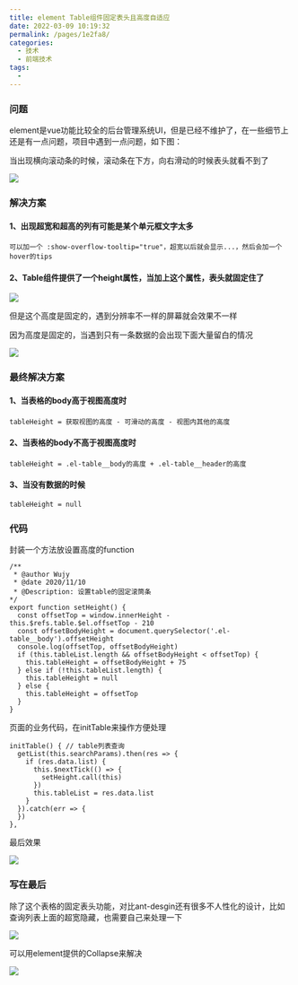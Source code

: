 ```yaml
---
title: element Table组件固定表头且高度自适应
date: 2022-03-09 10:19:32
permalink: /pages/1e2fa8/
categories:
  - 技术
  - 前端技术
tags:
  - 
---
```

### 问题

element是vue功能比较全的后台管理系统UI，但是已经不维护了，在一些细节上还是有一点问题，项目中遇到一点问题，如下图：

当出现横向滚动条的时候，滚动条在下方，向右滑动的时候表头就看不到了

![](https://p1-juejin.byteimg.com/tos-cn-i-k3u1fbpfcp/9b8d80c0655e4003ba87478fd00bcef6~tplv-k3u1fbpfcp-watermark.image)

### 解决方案

#### 1、出现超宽和超高的列有可能是某个单元框文字太多

    可以加一个 :show-overflow-tooltip="true"，超宽以后就会显示...，然后会加一个hover的tips

#### 2、Table组件提供了一个height属性，当加上这个属性，表头就固定住了

![](https://p9-juejin.byteimg.com/tos-cn-i-k3u1fbpfcp/e82b331c0d7f4e11bb60de9a14e2054e~tplv-k3u1fbpfcp-watermark.image)

但是这个高度是固定的，遇到分辨率不一样的屏幕就会效果不一样

因为高度是固定的，当遇到只有一条数据的会出现下面大量留白的情况

![](https://p9-juejin.byteimg.com/tos-cn-i-k3u1fbpfcp/d6b247be550d428bbeac28504950c820~tplv-k3u1fbpfcp-watermark.image)

### 最终解决方案
    
#### 1、当表格的body高于视图高度时
    
    tableHeight = 获取视图的高度 - 可滑动的高度 - 视图内其他的高度

#### 2、当表格的body不高于视图高度时
    
    tableHeight = .el-table__body的高度 + .el-table__header的高度
    
#### 3、当没有数据的时候

    tableHeight = null
    
### 代码

封装一个方法放设置高度的function
    
    /**
     * @author Wujy
     * @date 2020/11/10
     * @Description: 设置table的固定滚筒条
    */
    export function setHeight() {
      const offsetTop = window.innerHeight - this.$refs.table.$el.offsetTop - 210
      const offsetBodyHeight = document.querySelector('.el-table__body').offsetHeight
      console.log(offsetTop, offsetBodyHeight)
      if (this.tableList.length && offsetBodyHeight < offsetTop) {
        this.tableHeight = offsetBodyHeight + 75
      } else if (!this.tableList.length) {
        this.tableHeight = null
      } else {
        this.tableHeight = offsetTop
      }
    }
    
页面的业务代码，在initTable来操作方便处理
    
    initTable() { // table列表查询
      getList(this.searchParams).then(res => {
        if (res.data.list) {
          this.$nextTick(() => {
            setHeight.call(this)
          })
          this.tableList = res.data.list
        }
      }).catch(err => {
      })
    },
    
最后效果

![](https://p3-juejin.byteimg.com/tos-cn-i-k3u1fbpfcp/821f4a49b4ce49849c009a8c4d7436c4~tplv-k3u1fbpfcp-watermark.image)

    
### 写在最后
    
除了这个表格的固定表头功能，对比ant-desgin还有很多不人性化的设计，比如查询列表上面的超宽隐藏，也需要自己来处理一下

![](https://p6-juejin.byteimg.com/tos-cn-i-k3u1fbpfcp/76232fb895d84040addf0f1b88a35f69~tplv-k3u1fbpfcp-watermark.image)

可以用element提供的Collapse来解决

![](https://p6-juejin.byteimg.com/tos-cn-i-k3u1fbpfcp/b1442b1a4d174388b077347257e8c2b6~tplv-k3u1fbpfcp-watermark.image)